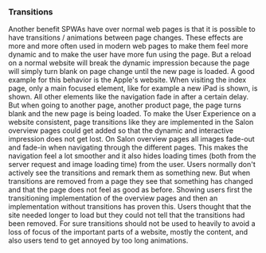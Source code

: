 ### Transitions
Another benefit SPWAs have over normal web pages is that it is possible to have transitions / animations between page changes.
These effects are more and more often used in modern web pages to make them feel more dynamic and to make the user have more fun using the page. But a reload on a normal website will break the dynamic impression because the page will simply turn blank on page change until the new page is loaded.
A good example for this behavior is the Apple's website. When visiting the index page, only a main focused element, like for example a new iPad is shown, is shown. All other elements like the navigation fade in after a certain delay. But when going to another page, another product page, the page turns blank and the new page is being loaded. 
To make the User Experience on a website consistent, page transitions like they are implemented in the Salon overview pages could get added so that the dynamic and interactive impression does not get lost. On Salon overview pages all images fade-out and fade-in when navigating through the different pages. This makes the navigation feel a lot smoother and it also hides loading times (both from the server request and image loading time) from the user.
Users normally don't actively see the transitions and remark them as something new. But when transitions are removed from a page they see that something has changed and that the page does not feel as good as before. Showing users first the transitioning implementation of the overview pages and then an implementation without transitions has proven this. Users thought that the site needed longer to load but they could not tell that the transitions had been removed.
For sure transitions should not be used to heavily to avoid a loss of focus of the important parts of a website, mostly the content, and also users tend to get annoyed by too long animations.